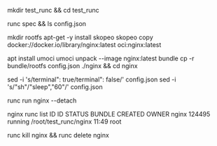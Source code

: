 mkdir test_runc && cd test_runc

runc spec && ls
  config.json

mkdir rootfs
apt-get -y install skopeo
skopeo copy docker://docker.io/library/nginx:latest  oci:nginx:latest

apt install umoci
umoci unpack --image nginx:latest bundle
cp -r bundle/rootfs config.json ./nginx && cd nginx 

sed -i 's/terminal": true/terminal": false/' config.json
sed -i 's/"sh"/"sleep","60"/' config.json

runc run nginx --detach

nginx runc list
ID      ID      STATUS    BUNDLE                 CREATED  OWNER
nginx   124495  running   /root/test_runc/nginx  11:49    root

runc kill nginx && runc delete nginx
